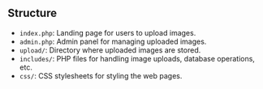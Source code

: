 ## Structure

- `index.php`: Landing page for users to upload images.
- `admin.php`: Admin panel for managing uploaded images.
- `upload/`: Directory where uploaded images are stored.
- `includes/`: PHP files for handling image uploads, database operations, etc.
- `css/`: CSS stylesheets for styling the web pages.
